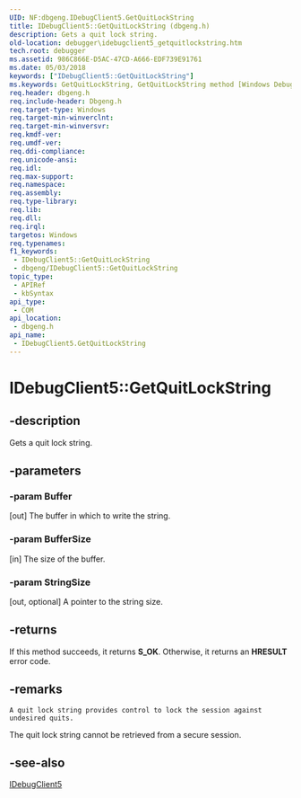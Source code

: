 ```yaml
---
UID: NF:dbgeng.IDebugClient5.GetQuitLockString
title: IDebugClient5::GetQuitLockString (dbgeng.h)
description: Gets a quit lock string.
old-location: debugger\idebugclient5_getquitlockstring.htm
tech.root: debugger
ms.assetid: 986C866E-D5AC-47CD-A666-EDF739E91761
ms.date: 05/03/2018
keywords: ["IDebugClient5::GetQuitLockString"]
ms.keywords: GetQuitLockString, GetQuitLockString method [Windows Debugging], GetQuitLockString method [Windows Debugging],IDebugClient5 interface, IDebugClient5 interface [Windows Debugging],GetQuitLockString method, IDebugClient5.GetQuitLockString, IDebugClient5::GetQuitLockString, dbgeng/IDebugClient5::GetQuitLockString, debugger.idebugclient5_getquitlockstring
req.header: dbgeng.h
req.include-header: Dbgeng.h
req.target-type: Windows
req.target-min-winverclnt: 
req.target-min-winversvr: 
req.kmdf-ver: 
req.umdf-ver: 
req.ddi-compliance: 
req.unicode-ansi: 
req.idl: 
req.max-support: 
req.namespace: 
req.assembly: 
req.type-library: 
req.lib: 
req.dll: 
req.irql: 
targetos: Windows
req.typenames: 
f1_keywords:
 - IDebugClient5::GetQuitLockString
 - dbgeng/IDebugClient5::GetQuitLockString
topic_type:
 - APIRef
 - kbSyntax
api_type:
 - COM
api_location:
 - dbgeng.h
api_name:
 - IDebugClient5.GetQuitLockString
---
```


# IDebugClient5::GetQuitLockString


## -description

Gets a quit lock string.

## -parameters

### -param Buffer 

[out]
The buffer in which to write the string.

### -param BufferSize 

[in]
The size of the buffer.

### -param StringSize 

[out, optional]
A pointer to the string size.

## -returns

If this method succeeds, it returns **S_OK**. Otherwise, it returns an **HRESULT** error code.

## -remarks

    A quit lock string provides control to lock the session against
    undesired quits.  

The quit lock string
    cannot be retrieved from a secure session.

## -see-also

<a href="/windows-hardware/drivers/ddi/dbgeng/nn-dbgeng-idebugclient5">IDebugClient5</a>